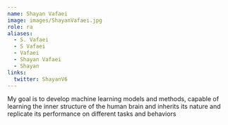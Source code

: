 ```yaml
---
name: Shayan Vafaei
image: images/ShayanVafaei.jpg
role: ra
aliases:
  - S. Vafaei
  - S Vafaei
  - Vafaei
  - Shayan Vafaei
  - Shayan
links:
  twitter: ShayanV6
---
```


My goal is to develop machine learning models and methods, capable of learning the inner structure of the human brain and inherits its nature and replicate its performance on different tasks and behaviors
